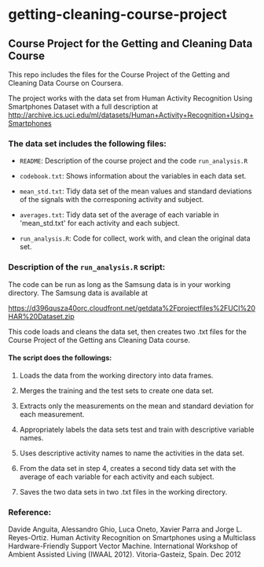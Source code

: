 # getting-cleaning-course-project
## Course Project for the Getting and Cleaning Data Course

This repo includes the files for the Course Project of the Getting and Cleaning Data Course on Coursera.

The project works with the data set from Human Activity Recognition Using Smartphones Dataset with a full description at http://archive.ics.uci.edu/ml/datasets/Human+Activity+Recognition+Using+Smartphones

### The data set includes the following files:

- `README`: Description of the course project and the code `run_analysis.R`

- `codebook.txt`: Shows information about the variables in each data set.

- `mean_std.txt`: Tidy data set of the mean values and standard deviations of the signals with the corresponing activity and subject.

- `averages.txt`: Tidy data set of the average of each variable in 'mean_std.txt' for each activity and each subject.

- `run_analysis.R`: Code for collect, work with, and clean the original data set.

### Description of the `run_analysis.R` script:

The code can be run as long as the Samsung data is in your working directory. The Samsung data is available at

https://d396qusza40orc.cloudfront.net/getdata%2Fprojectfiles%2FUCI%20HAR%20Dataset.zip

This code loads and cleans the data set, then creates two .txt files for the Course Project of the Getting ans Cleaning Data course.

#### The script does the followings:

1. Loads the data from the working directory into data frames.

2. Merges the training and the test sets to create one data set.

3. Extracts only the measurements on the mean and standard deviation for each measurement.

4. Appropriately labels the data sets test and train with descriptive variable names.

5. Uses descriptive activity names to name the activities in the data set.

6. From the data set in step 4, creates a second tidy data set with the average of each variable for each activity and each subject.

7. Saves the two data sets in two .txt files in the working directory.

### Reference:

Davide Anguita, Alessandro Ghio, Luca Oneto, Xavier Parra and Jorge L. Reyes-Ortiz. Human Activity Recognition on Smartphones using a Multiclass Hardware-Friendly Support Vector Machine. International Workshop of Ambient Assisted Living (IWAAL 2012). Vitoria-Gasteiz, Spain. Dec 2012
